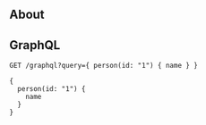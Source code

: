 ## About

## GraphQL

```
GET /graphql?query={ person(id: "1") { name } }
```

```
{
  person(id: "1") {
    name
  }
}
```
